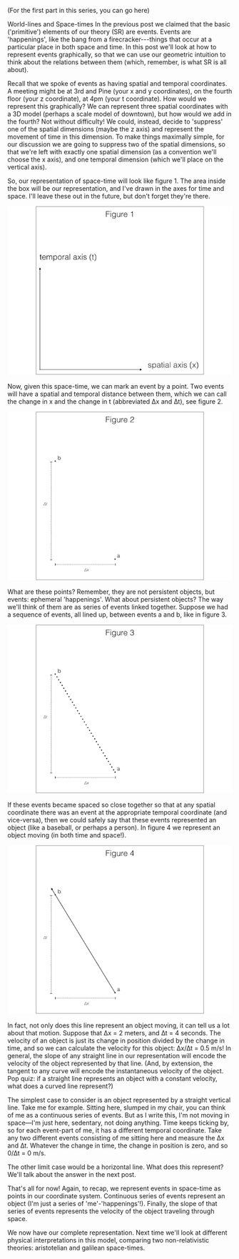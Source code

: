 (For the first part in this series, you can go here)

World-lines and Space-times
In the previous post we claimed that the basic ('primitive') elements of our theory (SR) are events. Events are 'happenings', like the bang from a firecracker---things that occur at a particular place in both space and time. In this post we'll look at how to represent events graphically, so that we can use our geometric intuition to think about the relations between them (which, remember, is what SR is all about).

Recall that we spoke of events as having spatial and temporal coordinates. A meeting might be at 3rd and Pine (your x and y coordinates), on the fourth floor (your z coordinate), at 4pm (your t coordinate). How would we represent this graphically? We can represent three spatial coordinates with a 3D model (perhaps a scale model of downtown), but how would we add in the fourth? Not without difficulty! We could, instead, decide to 'suppress' one of the spatial dimensions (maybe the z axis) and represent the movement of time in this dimension. To make things maximally simple, for our discussion we are going to suppress two of the spatial dimensions, so that we're left with exactly one spatial dimension (as a convention we'll choose the x axis), and one temporal dimension (which we'll place on the vertical axis).

So, our representation of space-time will look like figure 1. The area inside the box will be our representation, and I've drawn in the axes for time and space. I'll leave these out in the future, but don't forget they're there.

![figure 1](../../media/fig1.png)


Now, given this space-time, we can mark an event by a point. Two events will have a spatial and temporal distance between them, which we can call the change in x and the change in t (abbreviated ∆x and ∆t), see figure 2.

![figure 2](../../media/fig2.png)


What are these points? Remember, they are not persistent objects, but events: ephemeral 'happenings'. What about persistent objects? The way we'll think of them are as series of events linked together. Suppose we had a sequence of events, all lined up, between events a and b, like in figure 3.

![figure 3](../../media/fig3.png)


If these events became spaced so close together so that at any spatial coordinate there was an event at the appropriate temporal coordinate (and vice-versa), then we could safely say that these events represented an object (like a baseball, or perhaps a person). In figure 4 we represent an object moving (in both time and space!).

![figure 4](../../media/fig4.png)


In fact, not only does this line represent an object moving, it can tell us a lot about that motion. Suppose that ∆x = 2 meters, and ∆t = 4 seconds. The velocity of an object is just its change in position divided by the change in time, and so we can calculate the velocity for this object: ∆x/∆t = 0.5 m/s! In general, the slope of any straight line in our representation will encode the velocity of the object represented by that line. (And, by extension, the tangent to any curve will encode the instantaneous velocity of the object. Pop quiz: if a straight line represents an object with a constant velocity, what does a curved line represent?)

The simplest case to consider is an object represented by a straight vertical line. Take me for example. Sitting here, slumped in my chair, you can think of me as a continuous series of events. But as I write this, I'm not moving in space—I'm just here, sedentary, not doing anything. Time keeps ticking by, so for each event-part of me, it has a different temporal coordinate. Take any two different events consisting of me sitting here and measure the ∆x and ∆t. Whatever the change in time, the change in position is zero, and so 0/∆t = 0 m/s.

The other limit case would be a horizontal line. What does this represent? We'll talk about the answer in the next post.

That's all for now! Again, to recap, we represent events in space-time as points in our coordinate system. Continuous series of events represent an object (I'm just a series of 'me'-'happenings'!). Finally, the slope of that series of events represents the velocity of the object traveling through space.

We now have our complete representation. Next time we'll look at different physical interpretations in this model, comparing two non-relativistic theories: aristotelian and galilean space-times.